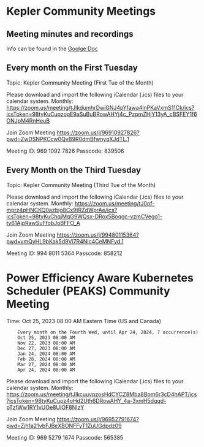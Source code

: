 # Kepler Community Meetings

## Meeting minutes and recordings
Info can be found in the [Goolge Doc](https://docs.google.com/document/d/1YtflOiC8Eq61MIrX2DW2KT2XcJjBZnvgyKrkjUCr_ZE/edit?usp=sharing)

## Every month on the First Tuesday

Topic: Kepler Community Meeting (First Tue of the Month)

Please download and import the following iCalendar (.ics) files to your calendar system.
Monthly: https://zoom.us/meeting/tJIkdumhrDwiGNJ4pYfawa4lnPKaVxmS11Ck/ics?icsToken=98tyKuCupzoqE9aSuBuBRowAHYj4c_PzpmZHjY13yA_cBSFEY1f6ONJpM4RnHeuB

Join Zoom Meeting
https://zoom.us/j/96910927826?pwd=ZwDSNPKCcw0QvB9R0dmBfwnyqXJdTL.1

Meeting ID: 969 1092 7826
Passcode: 839506

## Every Month on the Third Tuesday

Topic: Kepler Community Meeting (Third Tue of the Month)

Please download and import the following iCalendar (.ics) files to your calendar system.
Monthly: https://zoom.us/meeting/tJ0pf-mprz4pHNCKQ0azbig8Cx9tRZdWprAe/ics?icsToken=98tyKuChqjMqG9WQsx-DRox5Boqgc-vzmCVego1-ty61AjpRawSuFfobJoBFFO_A

Join Zoom Meeting
https://zoom.us/j/99480115364?pwd=vmQyHL9bKak5d9Vi7R4Nlc4CeMNFyd.1

Meeting ID: 994 8011 5364
Passcode: 858212

# Power Efficiency Aware Kubernetes Scheduler (PEAKS) Community Meeting

Time: Oct 25, 2023 08:00 AM Eastern Time (US and Canada)

        Every month on the Fourth Wed, until Apr 24, 2024, 7 occurrence(s)
        Oct 25, 2023 08:00 AM
        Nov 22, 2023 08:00 AM
        Dec 27, 2023 08:00 AM
        Jan 24, 2024 08:00 AM
        Feb 28, 2024 08:00 AM
        Mar 27, 2024 08:00 AM
        Apr 24, 2024 08:00 AM
        
Please download and import the following iCalendar (.ics) files to your calendar system.
Monthly: https://zoom.us/meeting/tJIkcuuvpzosHdCYCZ8Mba8Bom6r3cD4hAPT/ics?icsToken=98tyKuCupz4oHd2Uth6DRowAHY_4a-3xmH5dgqd-pTzfWw1RY1vUOe8UIOF8NIzY

Join Zoom Meeting
https://zoom.us/j/96952791674?pwd=Zjh1a21vbFJBeXBONFFyT1ZuUGdpdz09

Meeting ID: 969 5279 1674
Passcode: 565385



